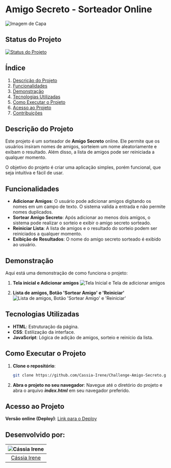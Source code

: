 # Amigo Secreto - Sorteador Online

![Imagem de Capa](https://github.com/user-attachments/assets/bb7c1ca7-783d-4543-82c4-c46c194d446e)

## Status do Projeto

[![Status do Projeto](https://img.shields.io/badge/Status-Concluído-green)](https://github.com/seu-usuario/amigo-secreto)

## Índice

1. [Descrição do Projeto](#descrição-do-projeto)
2. [Funcionalidades](#funcionalidades)
3. [Demonstração](#demonstração)
4. [Tecnologias Utilizadas](#tecnologias-utilizadas)
5. [Como Executar o Projeto](#como-executar-o-projeto)
6. [Acesso ao Projeto](#acesso-ao-projeto)
7. [Contribuições](#contribuições)

## Descrição do Projeto

Este projeto é um sorteador de **Amigo Secreto** online. Ele permite que os usuários insiram nomes de amigos, sorteiem um nome aleatoriamente e exibam o resultado. Além disso, a lista de amigos pode ser reiniciada a qualquer momento.

O objetivo do projeto é criar uma aplicação simples, porém funcional, que seja intuitiva e fácil de usar.

## Funcionalidades

- **Adicionar Amigos**: O usuário pode adicionar amigos digitando os nomes em um campo de texto. O sistema valida a entrada e não permite nomes duplicados.
- **Sortear Amigo Secreto**: Após adicionar ao menos dois amigos, o sistema pode realizar o sorteio e exibir o amigo secreto sorteado.
- **Reiniciar Lista**: A lista de amigos e o resultado do sorteio podem ser reiniciados a qualquer momento.
- **Exibição de Resultados**: O nome do amigo secreto sorteado é exibido ao usuário.

## Demonstração

Aqui está uma demonstração de como funciona o projeto:

1. **Tela inicial e Adicionar amigos**
![Tela Inicial e Tela de adicionar amigos](https://github.com/Cassia-Irene/Challenge-Amigo-Secreto/issues/1#issue-2844026853)

2. **Lista de amigos, Botão 'Sortear Amigo' e 'Reiniciar'**
![Lista de amigos, Botão 'Sortear Amigo' e 'Reiniciar'](https://github.com/Cassia-Irene/Challenge-Amigo-Secreto/issues/2#issue-2844028656)

## Tecnologias Utilizadas

- **HTML**: Estruturação da página.
- **CSS**: Estilização da interface.
- **JavaScript**: Lógica de adição de amigos, sorteio e reinício da lista.

## Como Executar o Projeto

1. **Clone o repositório**:
   ```bash 
   git clone https://github.com/Cassia-Irene/Challenge-Amigo-Secreto.git
   ```

2. **Abra o projeto no seu navegador**: Navegue até o diretório do projeto e abra o arquivo ***index.html*** em seu navegador preferido.

## Acesso ao Projeto

**Versão online (Deploy)**: [Link para o Deploy](https://challengeamigosecreto.vercel.app/)

## Desenvolvido por:

| ![Cássia Irene](https://avatars.githubusercontent.com/u/157053868?v=4) |
| :---: |
| [Cássia Irene](https://github.com/Cassia-Irene) |
